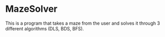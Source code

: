 # MazeSolver
This is a program that takes a maze from the user and solves it through 3 different algorithms (DLS, BDS, BFS).
